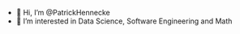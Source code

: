 - 👋 Hi, I’m @PatrickHennecke
- 👀 I’m interested in Data Science, Software Engineering and Math

<!---
PatrickHennecke/PatrickHennecke is a ✨ special ✨ repository because its `README.md` (this file) appears on your GitHub profile.
You can click the Preview link to take a look at your changes.
--->
